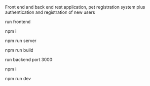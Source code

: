 Front end and back end rest application, pet registration system plus authentication and registration of new users

run frontend

npm i

npm run server

npm run build

run backend port 3000

npm i

npm run dev




